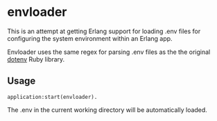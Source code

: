 envloader
=========

This is an attempt at getting Erlang support for loading .env files for configuring 
the system environment within an Erlang app.

Envloader uses the same regex for parsing .env files as the the original [dotenv](https://github.com/bkeepers/dotenv) Ruby library.

## Usage

    application:start(envloader).

The .env in the current working directory will be automatically loaded.
